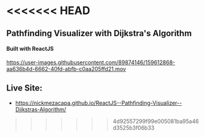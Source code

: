 <<<<<<< HEAD
=======
## Pathfinding Visualizer with Dijkstra's Algorithm
#### Built with ReactJS

https://user-images.githubusercontent.com/89874146/159612868-aa636b4d-6662-40fd-abfb-c0aa205ffd21.mov

## Live Site:
- https://nickmezacapa.github.io/ReactJS--Pathfinding-Visualizer--Dijkstras-Algorithm/
>>>>>>> 4d92557299f99e005081ba95a46d3525b3f06b33
